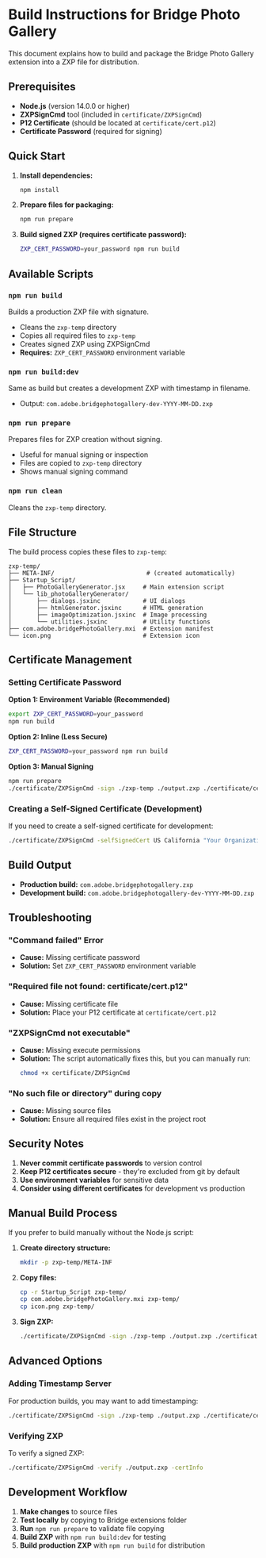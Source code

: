 # Build Instructions for Bridge Photo Gallery

This document explains how to build and package the Bridge Photo Gallery extension into a ZXP file for distribution.

## Prerequisites

- **Node.js** (version 14.0.0 or higher)
- **ZXPSignCmd** tool (included in `certificate/ZXPSignCmd`)
- **P12 Certificate** (should be located at `certificate/cert.p12`)
- **Certificate Password** (required for signing)

## Quick Start

1. **Install dependencies:**
   ```bash
   npm install
   ```

2. **Prepare files for packaging:**
   ```bash
   npm run prepare
   ```

3. **Build signed ZXP (requires certificate password):**
   ```bash
   ZXP_CERT_PASSWORD=your_password npm run build
   ```

## Available Scripts

### `npm run build`
Builds a production ZXP file with signature.
- Cleans the `zxp-temp` directory
- Copies all required files to `zxp-temp`
- Creates signed ZXP using ZXPSignCmd
- **Requires:** `ZXP_CERT_PASSWORD` environment variable

### `npm run build:dev`
Same as build but creates a development ZXP with timestamp in filename.
- Output: `com.adobe.bridgephotogallery-dev-YYYY-MM-DD.zxp`

### `npm run prepare`
Prepares files for ZXP creation without signing.
- Useful for manual signing or inspection
- Files are copied to `zxp-temp` directory
- Shows manual signing command

### `npm run clean`
Cleans the `zxp-temp` directory.

## File Structure

The build process copies these files to `zxp-temp`:

```
zxp-temp/
├── META-INF/                          # (created automatically)
├── Startup_Script/
│   ├── PhotoGalleryGenerator.jsx     # Main extension script
│   └── lib_photoGalleryGenerator/
│       ├── dialogs.jsxinc            # UI dialogs
│       ├── htmlGenerator.jsxinc      # HTML generation
│       ├── imageOptimization.jsxinc  # Image processing
│       └── utilities.jsxinc          # Utility functions
├── com.adobe.bridgePhotoGallery.mxi  # Extension manifest
└── icon.png                          # Extension icon
```

## Certificate Management

### Setting Certificate Password

**Option 1: Environment Variable (Recommended)**
```bash
export ZXP_CERT_PASSWORD=your_password
npm run build
```

**Option 2: Inline (Less Secure)**
```bash
ZXP_CERT_PASSWORD=your_password npm run build
```

**Option 3: Manual Signing**
```bash
npm run prepare
./certificate/ZXPSignCmd -sign ./zxp-temp ./output.zxp ./certificate/cert.p12 "your_password"
```

### Creating a Self-Signed Certificate (Development)

If you need to create a self-signed certificate for development:

```bash
./certificate/ZXPSignCmd -selfSignedCert US California "Your Organization" "Your Name" your_password ./certificate/cert.p12
```

## Build Output

- **Production build:** `com.adobe.bridgephotogallery.zxp`
- **Development build:** `com.adobe.bridgephotogallery-dev-YYYY-MM-DD.zxp`

## Troubleshooting

### "Command failed" Error
- **Cause:** Missing certificate password
- **Solution:** Set `ZXP_CERT_PASSWORD` environment variable

### "Required file not found: certificate/cert.p12"
- **Cause:** Missing certificate file
- **Solution:** Place your P12 certificate at `certificate/cert.p12`

### "ZXPSignCmd not executable"
- **Cause:** Missing execute permissions
- **Solution:** The script automatically fixes this, but you can manually run:
  ```bash
  chmod +x certificate/ZXPSignCmd
  ```

### "No such file or directory" during copy
- **Cause:** Missing source files
- **Solution:** Ensure all required files exist in the project root

## Security Notes

1. **Never commit certificate passwords** to version control
2. **Keep P12 certificates secure** - they're excluded from git by default
3. **Use environment variables** for sensitive data
4. **Consider using different certificates** for development vs production

## Manual Build Process

If you prefer to build manually without the Node.js script:

1. **Create directory structure:**
   ```bash
   mkdir -p zxp-temp/META-INF
   ```

2. **Copy files:**
   ```bash
   cp -r Startup_Script zxp-temp/
   cp com.adobe.bridgePhotoGallery.mxi zxp-temp/
   cp icon.png zxp-temp/
   ```

3. **Sign ZXP:**
   ```bash
   ./certificate/ZXPSignCmd -sign ./zxp-temp ./output.zxp ./certificate/cert.p12 "your_password"
   ```

## Advanced Options

### Adding Timestamp Server
For production builds, you may want to add timestamping:

```bash
./certificate/ZXPSignCmd -sign ./zxp-temp ./output.zxp ./certificate/cert.p12 "password" -tsa https://timestamp.geotrust.com/tsa
```

### Verifying ZXP
To verify a signed ZXP:

```bash
./certificate/ZXPSignCmd -verify ./output.zxp -certInfo
```

## Development Workflow

1. **Make changes** to source files
2. **Test locally** by copying to Bridge extensions folder
3. **Run** `npm run prepare` to validate file copying
4. **Build ZXP** with `npm run build:dev` for testing
5. **Build production ZXP** with `npm run build` for distribution
